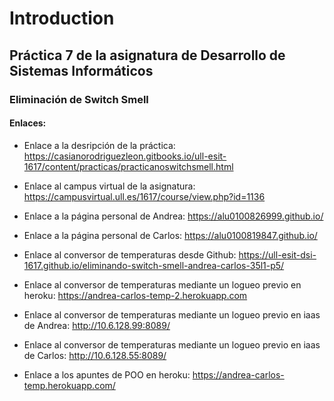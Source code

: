# Introduction

## Práctica 7 de la asignatura de Desarrollo de Sistemas Informáticos

### Eliminación de Switch Smell

#### Enlaces:

* Enlace a la desripción de la práctica: https://casianorodriguezleon.gitbooks.io/ull-esit-1617/content/practicas/practicanoswitchsmell.html
* Enlace al campus virtual de la asignatura: https://campusvirtual.ull.es/1617/course/view.php?id=1136
* Enlace a la página personal de Andrea: https://alu0100826999.github.io/
* Enlace a la página personal de Carlos: https://alu0100819847.github.io/

* Enlace al conversor de temperaturas desde Github: https://ull-esit-dsi-1617.github.io/eliminando-switch-smell-andrea-carlos-35l1-p5/
* Enlace al conversor de temperaturas mediante un logueo previo en heroku: https://andrea-carlos-temp-2.herokuapp.com
* Enlace al conversor de temperaturas mediante un logueo previo en iaas de Andrea: http://10.6.128.99:8089/
* Enlace al conversor de temperaturas mediante un logueo previo en iaas de Carlos: http://10.6.128.55:8089/

* Enlace a los apuntes de POO en heroku: https://andrea-carlos-temp.herokuapp.com/

